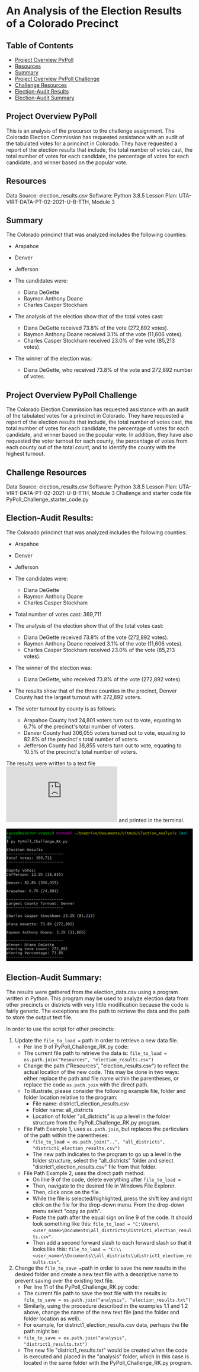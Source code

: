 # An Analysis of the Election Results of a Colorado Precinct

## Table of Contents
* [Project Overview PyPoll](https://github.com/rkaysen63/Election_Analysis/blob/master/README.md#project_overview_pypoll)
* [Resources](https://github.com/rkaysen63/Election_Analysis/blob/master/README.md#resources)
* [Summary](https://github.com/rkaysen63/Election_Analysis/blob/master/README.md#summary)
* [Project Overview PyPoll Challenge](https://github.com/rkaysen63/Election_Analysis/blob/master/README.md#project_overview_pypoll_challenge)
* [Challenge Resources](https://github.com/rkaysen63/Election_Analysis/blob/master/README.md#challenge_resources)
* [Election-Audit Results](https://github.com/rkaysen63/Election_Analysis/blob/master/README.md#election-audit_results)
* [Election-Audit Summary](https://github.com/rkaysen63/Election_Analysis/blob/master/README.md#election-audit_summary)

## Project Overview PyPoll
This is an analysis of the precursor to the challenge assignment.  The Colorado Election Commission has requested assistance with an audit of the tabulated votes for a princinct in Colorado.  They have requested a report of the election results that include, the total number of votes cast, the total number of votes for each candidate, the percentage of votes for each candidate, and winner based on the popular vote.

## Resources
Data Source: election_results.csv
Software:  Python 3.8.5
Lesson Plan:  UTA-VIRT-DATA-PT-02-2021-U-B-TTH, Module 3

## Summary
The Colorado princinct that was analyzed includes the following counties:
* Arapahoe
* Denver
* Jefferson

* The candidates were:
  * Diana DeGette
  * Raymon Anthony Doane
  * Charles Casper Stockham

* The analysis of the election show that of the total votes cast:
  * Diana DeGette received 73.8% of the vote (272,892 votes).
  * Raymon Anthony Doane received 3.1% of the vote (11,606 votes).
  * Charles Casper Stockham received 23.0% of the vote (85,213 votes).
 
* The winner of the election was:
  * Diana DeGette, who received 73.8% of the vote and 272,892 number of votes.

## Project Overview PyPoll Challenge
The Colorado Election Commission has requested assistance with an audit of the tabulated votes for a princinct in Colorado.  They have requested a report of the election results that include, the total number of votes cast, the total number of votes for each candidate, the percentage of votes for each candidate, and winner based on the popular vote. In addition, they have also requested the voter turnout for each county, the percentage of votes from each county out of the total count, and to identify the county with the highest turnout.

## Challenge Resources
Data Source: election_results.csv
Software:  Python 3.8.5
Lesson Plan:  UTA-VIRT-DATA-PT-02-2021-U-B-TTH, Module 3 Challenge and starter code file PyPoll_Challenge_starter_code.py

## Election-Audit Results:
The Colorado princinct that was analyzed includes the following counties:
* Arapahoe
* Denver
* Jefferson

* The candidates were:
  * Diana DeGette
  * Raymon Anthony Doane
  * Charles Casper Stockham

* Total number of votes cast: 369,711

* The analysis of the election show that of the total votes cast:
  * Diana DeGette received 73.8% of the vote (272,892 votes).
  * Raymon Anthony Doane received 3.1% of the vote (11,606 votes).
  * Charles Casper Stockham received 23.0% of the vote (85,213 votes).

* The winner of the election was:
  * Diana DeGette, who received 73.8% of the vote (272,892 votes).

* The results show that of the three counties in the precinct, Denver County had the largest turnout with 272,892 voters.

* The voter turnout by county is as follows:
  * Arapahoe County had 24,801 voters turn out to vote, equating to 6.7% of the precinct's total number of voters.
  * Denver County had 306,055 voters turned out to vote, equating  to 82.8% of the precinct's total number of voters.
  * Jefferson County had 38,855 voters turn out to vote, equating  to 10.5% of the precinct's total number of voters.

The results were written to a text file![election_results.txt](https://github.com/rkaysen63/Election_Analysis/blob/main/analysis/election_results.txt) and printed in the terminal.

![alt text](analysis/Election_Results_Terminal.png)

## Election-Audit Summary:

The results were gathered from the election_data.csv using a program written in Python.  This program may be used to analyze election data from other precincts or districts with very little modification because the code is fairly generic.  The exceptions are the path to retrieve the data and the path to store the output text file.

In order to use the script for other precincts:
1. Update the `file_to_load =` path in order to retrieve a new data file.
   * Per line 9 of PyPoll_Challenge_RK.py code:
   * The current file path to retrieve the data is: `file_to_load = os.path.join("Resources", "election_results.csv")`
   * Change the path ("Resources", "election_results.csv") to reflect the actual location of the new code.  This may be done in two ways: either replace the path and file name within the parentheses, or replace the code `os.path.join` with the direct path.  
   * To illustrate, please consider the following example file, folder and folder location relative to the program:
     * File name: district1_election_results.csv
     * Folder name:  all_districts
     * Location of folder "all_districts" is up a level in the folder structure from the PyPoll_Challenge_RK.py program.
   * File Path Example 1, uses `os.path.join`, but replaces the particulars of the path within the parentheses:
     * `file_to_load = os.path.join("..", "all_districts", "district1_election_results.csv")`
     * The new path indicates to the program to go up a level in the folder structure, select the "all_districts" folder and select "district1_election_results.csv" file from that folder.
   * File Path Example 2, uses the direct path method.
     * On line 9 of the code, delete everything after `file_to_load =`
     * Then, navigate to the desired file in Windows File Explorer.
     * Then, click once on the file.
     * While the file is selected/highlighted, press the shift key and right click on the file for the drop-down menu.  From the drop-down menu select "copy as path".
     * Paste the path after the equal sign on line 9 of the code.  It should look something like this: `file_to_load = "C:\Users\<user_name>\Documents\all_districts\district1_election_results.csv"`.
     * Then add a second forward slash to each forward slash so that it looks like this: `file_to_load = "C:\\<user_name>\\Documents\\all_districts\\district1_election_results.csv"`.
2. Change the `file_to_save =`path in order to save the new results in the desired folder and create a new text file with a descriptive name to prevent saving over the existing text file.  
   * Per line 11 of the PyPoll_Challenge_RK.py code:
   * The current file path to save the text file with the results is: `file_to_save = os.path.join("analysis", "election_results.txt")` 
   * Similarly, using the procedure described in the examples 1.1 and 1.2 above, change the name of the new text file (and the folder and folder location as well).
   * For example, for district1_election_results.csv data, perhaps the file path might be:
   * `file_to_save = os.path.join("analysis", "district1_results.txt")` 
   * The new file "district1_results.txt" would be created when the code is executed and placed in the "analysis" folder, which in this case is located in the same folder with the PyPoll_Challenge_RK.py program.



